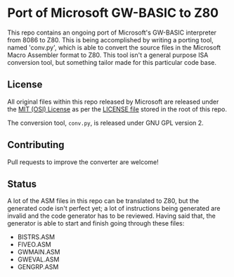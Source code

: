# Port of Microsoft GW-BASIC to Z80

This repo contains an ongoing port of Microsoft's GW-BASIC interpreter from 8086 to Z80.  This
is being accomplished by writing a porting tool, named 'conv.py', which is able to convert the
source files in the Microsoft Macro Assembler format to Z80.  This tool isn't a general purpose
ISA conversion tool, but something tailor made for this particular code base.

## License

All original files within this repo released by Microsoft are released under
the [MIT (OSI) License]( https://en.wikipedia.org/wiki/MIT_License) as per
the [LICENSE file](https://github.com/Microsoft/GW-BASIC/blob/master/LICENSE) stored in
the root of this repo.

The conversion tool, `conv.py`, is released under GNU GPL version 2.

## Contributing

Pull requests to improve the converter are welcome!

## Status

A lot of the ASM files in this repo can be translated to Z80, but the generated code isn't
perfect yet; a lot of instructions being generated are invalid and the code generator has to
be reviewed.  Having said that, the generator is able to start and finish going through these
files:

 * BISTRS.ASM
 * FIVEO.ASM
 * GWMAIN.ASM
 * GWEVAL.ASM
 * GENGRP.ASM

